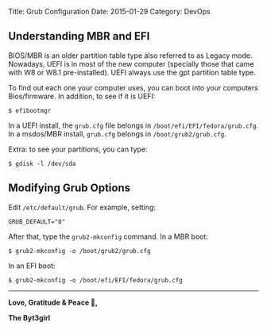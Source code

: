 Title: Grub Configuration
Date: 2015-01-29
Category: DevOps


## Understanding MBR and EFI

BIOS/MBR is an older partition table type also referred to as Legacy mode. Nowadays, UEFI is in most of the new computer (specially those that came with W8 or W8.1 pre-installed). UEFI always use the gpt partition table type.

To find out each one your computer uses, you can boot into your computers Bios/firmware. In addition, to see if it is UEFI:

```
$ efibootmgr 
```

In a UEFI install, the ```grub.cfg``` file belongs in ```/boot/efi/EFI/fedora/grub.cfg```. In a msdos/MBR install, ```grub.cfg``` belongs in ```/boot/grub2/grub.cfg```.

Extra: to see your partitions, you can type:
```
$ gdisk -l /dev/sda 
```

## Modifying Grub Options

Edit ```/etc/default/grub```. For example, setting:

```
GRUB_DEFAULT="0"
```

After that, type the ```grub2-mkconfig``` command. In a MBR boot:

```
$ grub2-mkconfig -o /boot/grub2/grub.cfg
```

In an EFI boot:
```
$ grub2-mkconfig -o /boot/efi/EFI/fedora/grub.cfg
```


----

**Love, Gratitude & Peace 🌺,**

**The Byt3girl**